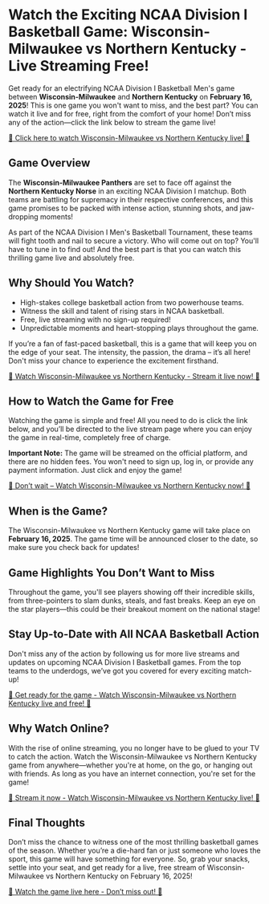 # Watch the Exciting NCAA Division I Basketball Game: Wisconsin-Milwaukee vs Northern Kentucky - Live Streaming Free!

Get ready for an electrifying NCAA Division I Basketball Men's game between **Wisconsin-Milwaukee** and **Northern Kentucky** on **February 16, 2025**! This is one game you won't want to miss, and the best part? You can watch it live and for free, right from the comfort of your home! Don’t miss any of the action—click the link below to stream the game live!

[🏀 Click here to watch Wisconsin-Milwaukee vs Northern Kentucky live! 🏀](https://tinyurl.com/livestreamfreeo?st=Wisconsin-Milwaukee+vs+Northern+Kentucky&si=ghc)

## Game Overview

The **Wisconsin-Milwaukee Panthers** are set to face off against the **Northern Kentucky Norse** in an exciting NCAA Division I matchup. Both teams are battling for supremacy in their respective conferences, and this game promises to be packed with intense action, stunning shots, and jaw-dropping moments!

As part of the NCAA Division I Men's Basketball Tournament, these teams will fight tooth and nail to secure a victory. Who will come out on top? You'll have to tune in to find out! And the best part is that you can watch this thrilling game live and absolutely free.

## Why Should You Watch?

- High-stakes college basketball action from two powerhouse teams.
- Witness the skill and talent of rising stars in NCAA basketball.
- Free, live streaming with no sign-up required!
- Unpredictable moments and heart-stopping plays throughout the game.

If you’re a fan of fast-paced basketball, this is a game that will keep you on the edge of your seat. The intensity, the passion, the drama – it’s all here! Don't miss your chance to experience the excitement firsthand.

[🏀 Watch Wisconsin-Milwaukee vs Northern Kentucky - Stream it live now! 🏀](https://tinyurl.com/livestreamfreeo?st=Wisconsin-Milwaukee+vs+Northern+Kentucky&si=ghc)

## How to Watch the Game for Free

Watching the game is simple and free! All you need to do is click the link below, and you’ll be directed to the live stream page where you can enjoy the game in real-time, completely free of charge.

**Important Note:** The game will be streamed on the official platform, and there are no hidden fees. You won't need to sign up, log in, or provide any payment information. Just click and enjoy the game!

[📱 Don’t wait – Watch Wisconsin-Milwaukee vs Northern Kentucky now! 📱](https://tinyurl.com/livestreamfreeo?st=Wisconsin-Milwaukee+vs+Northern+Kentucky&si=ghc)

## When is the Game?

The Wisconsin-Milwaukee vs Northern Kentucky game will take place on **February 16, 2025**. The game time will be announced closer to the date, so make sure you check back for updates!

## Game Highlights You Don’t Want to Miss

Throughout the game, you'll see players showing off their incredible skills, from three-pointers to slam dunks, steals, and fast breaks. Keep an eye on the star players—this could be their breakout moment on the national stage!

## Stay Up-to-Date with All NCAA Basketball Action

Don't miss any of the action by following us for more live streams and updates on upcoming NCAA Division I Basketball games. From the top teams to the underdogs, we’ve got you covered for every exciting match-up!

[🏀 Get ready for the game - Watch Wisconsin-Milwaukee vs Northern Kentucky live and free! 🏀](https://tinyurl.com/livestreamfreeo?st=Wisconsin-Milwaukee+vs+Northern+Kentucky&si=ghc)

## Why Watch Online?

With the rise of online streaming, you no longer have to be glued to your TV to catch the action. Watch the Wisconsin-Milwaukee vs Northern Kentucky game from anywhere—whether you're at home, on the go, or hanging out with friends. As long as you have an internet connection, you're set for the game!

[🏀 Stream it now - Watch Wisconsin-Milwaukee vs Northern Kentucky live! 🏀](https://tinyurl.com/livestreamfreeo?st=Wisconsin-Milwaukee+vs+Northern+Kentucky&si=ghc)

## Final Thoughts

Don’t miss the chance to witness one of the most thrilling basketball games of the season. Whether you’re a die-hard fan or just someone who loves the sport, this game will have something for everyone. So, grab your snacks, settle into your seat, and get ready for a live, free stream of Wisconsin-Milwaukee vs Northern Kentucky on February 16, 2025!

[🏀 Watch the game live here - Don’t miss out! 🏀](https://tinyurl.com/livestreamfreeo?st=Wisconsin-Milwaukee+vs+Northern+Kentucky&si=ghc)
